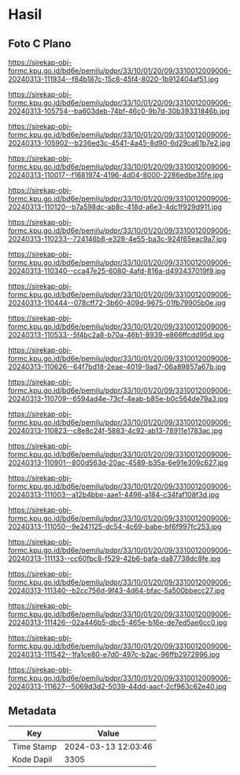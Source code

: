 # Hasil

## Foto C Plano

https://sirekap-obj-formc.kpu.go.id/bd6e/pemilu/pdpr/33/10/01/20/09/3310012009006-20240313-111934--f84b187c-15c8-45f4-8020-1b912404af51.jpg

https://sirekap-obj-formc.kpu.go.id/bd6e/pemilu/pdpr/33/10/01/20/09/3310012009006-20240313-105754--ba603deb-74bf-46c0-9b7d-30b39331846b.jpg

https://sirekap-obj-formc.kpu.go.id/bd6e/pemilu/pdpr/33/10/01/20/09/3310012009006-20240313-105902--b236ed3c-4541-4a45-8d90-6d29ca61b7e2.jpg

https://sirekap-obj-formc.kpu.go.id/bd6e/pemilu/pdpr/33/10/01/20/09/3310012009006-20240313-110017--f1681974-4196-4d04-8000-2286edbe35fe.jpg

https://sirekap-obj-formc.kpu.go.id/bd6e/pemilu/pdpr/33/10/01/20/09/3310012009006-20240313-110120--b7a598dc-ab8c-418d-a6e3-4dc1f929d911.jpg

https://sirekap-obj-formc.kpu.go.id/bd6e/pemilu/pdpr/33/10/01/20/09/3310012009006-20240313-110233--724146b8-e328-4e55-ba3c-924f65eac9a7.jpg

https://sirekap-obj-formc.kpu.go.id/bd6e/pemilu/pdpr/33/10/01/20/09/3310012009006-20240313-110340--cca47e25-6080-4afd-816a-d493437019f9.jpg

https://sirekap-obj-formc.kpu.go.id/bd6e/pemilu/pdpr/33/10/01/20/09/3310012009006-20240313-110444--078cff72-3b60-409d-9675-01fb79905b0e.jpg

https://sirekap-obj-formc.kpu.go.id/bd6e/pemilu/pdpr/33/10/01/20/09/3310012009006-20240313-110533--5f4bc2a8-b70a-46b1-8939-e866ffcdd95d.jpg

https://sirekap-obj-formc.kpu.go.id/bd6e/pemilu/pdpr/33/10/01/20/09/3310012009006-20240313-110626--64f7bd18-2eae-4019-9ad7-06a89857a67b.jpg

https://sirekap-obj-formc.kpu.go.id/bd6e/pemilu/pdpr/33/10/01/20/09/3310012009006-20240313-110709--6594ad4e-73cf-4eab-b85e-b0c564de79a3.jpg

https://sirekap-obj-formc.kpu.go.id/bd6e/pemilu/pdpr/33/10/01/20/09/3310012009006-20240313-110823--c8e8c24f-5883-4c92-ab13-78911e1783ac.jpg

https://sirekap-obj-formc.kpu.go.id/bd6e/pemilu/pdpr/33/10/01/20/09/3310012009006-20240313-110901--800d563d-20ac-4589-b35a-6e91e309c627.jpg

https://sirekap-obj-formc.kpu.go.id/bd6e/pemilu/pdpr/33/10/01/20/09/3310012009006-20240313-111003--a12b4bbe-aae1-4498-a184-c34faf108f3d.jpg

https://sirekap-obj-formc.kpu.go.id/bd6e/pemilu/pdpr/33/10/01/20/09/3310012009006-20240313-111050--9e241125-dc54-4c69-babe-bf6f997fc253.jpg

https://sirekap-obj-formc.kpu.go.id/bd6e/pemilu/pdpr/33/10/01/20/09/3310012009006-20240313-111133--cc60fbc8-f529-42b6-bafa-da87738dc8fe.jpg

https://sirekap-obj-formc.kpu.go.id/bd6e/pemilu/pdpr/33/10/01/20/09/3310012009006-20240313-111340--b2cc756d-9f43-4d64-bfac-5a500bbecc27.jpg

https://sirekap-obj-formc.kpu.go.id/bd6e/pemilu/pdpr/33/10/01/20/09/3310012009006-20240313-111426--02a446b5-dbc5-465e-b16e-de7ed5ae6cc0.jpg

https://sirekap-obj-formc.kpu.go.id/bd6e/pemilu/pdpr/33/10/01/20/09/3310012009006-20240313-111542--1fa1ce80-e7d0-497c-b2ac-96ffb2972996.jpg

https://sirekap-obj-formc.kpu.go.id/bd6e/pemilu/pdpr/33/10/01/20/09/3310012009006-20240313-111627--5069d3d2-5039-44dd-aacf-2cf963c62e40.jpg


## Metadata

| Key        | Value               |
| ---------- | ------------------- |
| Time Stamp | 2024-03-13 12:03:46 |
| Kode Dapil | 3305                |



